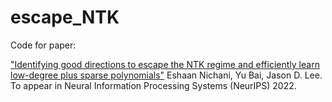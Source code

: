 # escape_NTK

Code for paper:

["Identifying good directions to escape the NTK regime and efficiently learn low-degree plus sparse polynomials"](arxiv.org/abs/2206.03688)
Eshaan Nichani, Yu Bai, Jason D. Lee.
To appear in Neural Information Processing Systems (NeurIPS) 2022. 